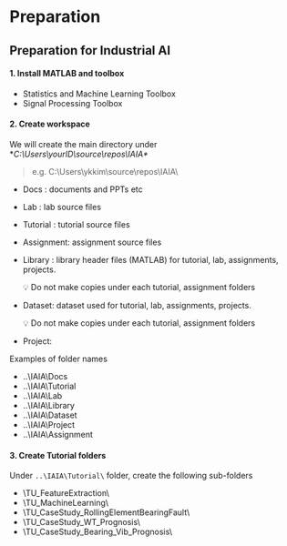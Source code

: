 # Preparation



## **Preparation for Industrial AI**&#x20;



#### 1. Install MATLAB and toolbox

* Statistics and Machine Learning Toolbox
* Signal Processing Toolbox



#### 2. Create workspace

We will create the main directory under \*_C:\Users\yourID\source\repos\IAIA\*_

> e.g. C:\Users\ykkim\source\repos\IAIA\\

* Docs : documents and PPTs etc
* Lab : lab source files
* Tutorial : tutorial source files
* Assignment: assignment source files
*   Library : library header files (MATLAB) for tutorial, lab, assignments, projects.

    💡 Do not make copies under each tutorial, assignment folders
*   Dataset: dataset used for tutorial, lab, assignments, projects.

    💡 Do not make copies under each tutorial, assignment folders
* Project:



Examples of folder names

* ..\IAIA\Docs
* ..\IAIA\Tutorial
* ..\IAIA\Lab
* ..\IAIA\Library
* ..\IAIA\Dataset
* ..\IAIA\Project
* ..\IAIA\Assignment

#### 3. Create Tutorial folders

Under `..\IAIA\Tutorial\` folder, create the following sub-folders

* \TU\_FeatureExtraction\\
* \TU\_MachineLearning\\
* \TU\_CaseStudy\_RollingElementBearingFault\\
* \TU\_CaseStudy\_WT\_Prognosis\\
* \TU\_CaseStudy\_Bearing\_Vib\_Prognosis\\
